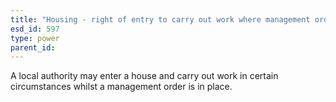 ```yaml
---
title: "Housing - right of entry to carry out work where management order"
esd_id: 597
type: power
parent_id:  
---
```


A local authority may enter a house and carry out work in certain circumstances whilst a management order is in place.

